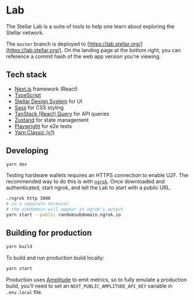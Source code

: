 # Lab

The Stellar Lab is a suite of tools to help one learn about exploring the
Stellar network.

The `master` branch is deployed to
[https://lab.stellar.org/](https://lab.stellar.org/). On the landing page at the
bottom right, you can reference a commit hash of the web app version you're
viewing.

## Tech stack

- [Next.js](https://nextjs.org/) framework (React)
- [TypeScript](https://www.typescriptlang.org/)
- [Stellar Design System](https://design-system.stellar.org/) for UI
- [Sass](https://sass-lang.com/) for CSS styling
- [TanStack (React) Query](https://tanstack.com/query/latest) for API queries
- [Zustand](https://docs.pmnd.rs/zustand/getting-started/introduction) for state
  management
- [Playwright](https://playwright.dev/) for e2e tests
- [Yarn Classic (v1)](https://classic.yarnpkg.com/lang/en/docs/install/)

## Developing

```sh
yarn dev
```

Testing hardware wallets requires an HTTPS connection to enable U2F. The
recommended way to do this is with [`ngrok`](https://ngrok.com/). Once
downloaded and authenticated, start ngrok, and tell the Lab to start with a
public URL.

```bash
./ngrok http 3000
# in a separate terminal
# the subdomain will appear in ngrok's output
yarn start --public randomsubdomain.ngrok.io
```

## Building for production

```sh
yarn build
```

To build and run production build locally:

```sh
yarn start
```

Production uses [Amplitude](https://amplitude.com/) to emit metrics, so to fully
emulate a production build, you’ll need to set an
`NEXT_PUBLIC_AMPLITUDE_API_KEY` variable in `.env.local` file.
